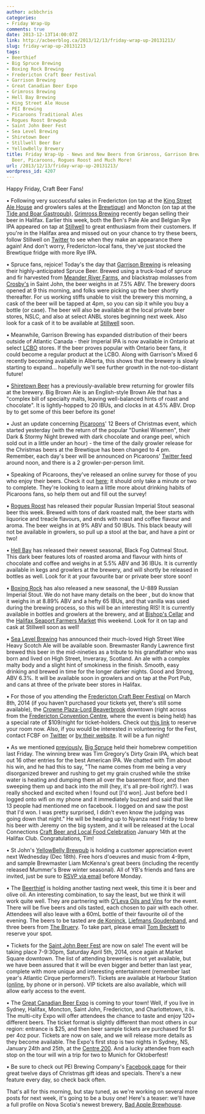 ```yaml
---
author: acbbchris
categories:
- Friday Wrap-Up
comments: true
date: 2013-12-13T14:00:07Z
link: http://acbeerblog.ca/2013/12/13/friday-wrap-up-20131213/
slug: friday-wrap-up-20131213
tags:
- Beerthief
- Big Spruce Brewing
- Boxing Rock Brewing
- Fredericton Craft Beer Festival
- Garrison Brewing
- Great Canadian Beer Expo
- Grimross Brewing
- Hell Bay Brewing
- King Street Ale House
- PEI Brewing
- Picaroons Traditional Ales
- Rogues Roost Brewpub
- Saint John Beer Fest
- Sea Level Brewing
- Shiretown Beer
- Stillwell Beer Bar
- YellowBelly Brewery
title: Friday Wrap-Up - News and New Beers from Grimross, Garrison Brewing, Shiretown
  Beer, Picaroons, Rogues Roost and Much More!
url: /2013/12/13/friday-wrap-up-20131213/
wordpress_id: 4207
---
```


Happy Friday, Craft Beer Fans!

• Following very successful sales in Fredericton (on tap at the [King Street Ale House](http://thekingstreetalehouse.ca/) and growlers sales at the [Brewtique](https://www.facebook.com/pages/Picaroons-Brewtique/175733285789133)) and Moncton (on tap at the [Tide and Boar Gastropub](http://www.tideandboar.com/)), [Grimross Brewing](https://www.facebook.com/pages/Grimross-Brewing-Co/110264115801307) recently began selling their beer in Halifax. Earlier this week, both the Ben's Pale Ale and Belgian Rye IPA appeared on tap at [Stillwell](http://www.barstillwell.com/) to great enthusiasm from their customers. If you're in the Halifax area and missed out on your chance to try these beers, follow Stillwell on [Twitter](https://twitter.com/BarStillwell) to see when they make an appearance there again! And don't worry, Fredericton-local fans, they've just stocked the Brewtique fridge with more Rye IPA.

• Spruce fans, rejoice! Today's the day that [Garrison Brewing](http://www.garrisonbrewing.com/) is releasing their highly-anticipated Spruce Beer. Brewed using a truck-load of spruce and fir harvested from [Meander River Farms](https://www.facebook.com/MeanderRiverFarm), and blackstrap molasses from [Crosby's](http://www.crosbys.com/) in Saint John, the beer weighs in at 7.5% ABV. The brewery doors opened at 9 this morning, and folks were picking up the beer shortly thereafter. For us working stiffs unable to visit the brewery this morning, a cask of the beer will be tapped at 4pm, so you can sip it while you buy a bottle (or case). The beer will also be available at the local private beer stores, NSLC, and also at select ANBL stores beginning next week. Also look for a cask of it to be available at [Stillwell](http://www.barstillwell.com/) soon.

• Meanwhile, Garrison Brewing has expanded distribution of their beers outside of Atlantic Canada - their Imperial IPA is now available in Ontario at select [LCBO](http://www.lcbo.com/entry.html) stores. If the beer proves popular with Ontario beer fans, it could become a regular product at the LCBO. Along with Garrison's Mixed 6 recently becoming available in Alberta, this shows that the brewery is slowly starting to expand... hopefully we'll see further growth in the not-too-distant future!

• [Shiretown Beer](https://www.facebook.com/shiretown) has a previously-available brew returning for growler fills at the brewery. Big Brown Ale is an English-style Brown Ale that has a "complex bill of specialty malts, leaving well-balanced hints of roast and chocolate". It is lightly-hopped to 20 IBUs, and clocks in at 4.5% ABV. Drop by to get some of this beer before its gone!

• Just an update concerning [Picaroons](https://www.facebook.com/picaroons)' 12 Beers of Christmas event, which started yesterday (with the return of the popular "Dunkel Wisemen", their Dark & Stormy Night brewed with dark chocolate and orange peel, which sold out in a little under an hour) - the time of the daily growler release for the Christmas beers at the Brewtique has been changed to 4 pm. Remember, each day's beer will be announced on Picaroons' [Twitter feed](https://twitter.com/picaroons) around noon, and there is a 2 growler-per-person limit.

• Speaking of Picaroons, they've released an online survey for those of you who enjoy their beers. Check it out [here](https://www.surveymonkey.com/s/39YNL2F); it should only take a minute or two to complete. They're looking to learn a little more about drinking habits of Picaroons fans, so help them out and fill out the survey!

• [Rogues Roost](http://www.roguesroost.ca/) has released their popular Russian Imperial Stout seasonal beer this week. Brewed with tons of dark roasted malt, the beer starts with liquorice and treacle flavours, and ends with roast and coffee flavour and aroma. The beer weighs in at 9% ABV and 50 IBUs. This black beauty will not be available in growlers, so pull up a stool at the bar, and have a pint or two!

• [Hell Bay](http://www.hellbaybrewing.com/) has released their newest seasonal, Black Fog Oatmeal Stout. This dark beer features lots of roasted aroma and flavour with hints of chocolate and coffee and weighs in at  5.5% ABV and 36 IBUs. It is currently available in kegs and growlers at the brewery, and will shortly be released in bottles as well. Look for it at your favourite bar or private beer store soon!

• [Boxing Rock](http://www.boxingrock.ca/) has also released a new seasonal, the U-889 Russian Imperial Stout. We do not have many details on the beer , but do know that it weighs in at 8.89% ABV and a hefty 65 IBUs, and that vanilla was used during the brewing process, so this will be an interesting RIS! It is currently available in bottles and growlers at the brewery, and at [Bishop's Cellar](http://bishopscellar.com/) and the [Halifax Seaport Farmers Market](http://www.halifaxfarmersmarket.com/) this weekend. Look for it on tap and cask at Stillwell soon as well!


• [Sea Level Brewing](http://www.theportpub.com/drinks/sea-level-brewing-draught) has announced their much-loved High Street Wee Heavy Scotch Ale will be available soon. Brewmaster Randy Lawrence first brewed this beer in the mid-nineties as a tribute to his grandfather who was born and lived on High Street, Inveraray, Scotland. An ale with a complex malty body and a slight hint of smokiness in the finish. Smooth, easy drinking and brewed in time for the longer darker nights. Good and Strong, ABV 6.3%. It will be available soon in growlers and on tap at the Port Pub, and cans at three of the private beer stores in Halifax.


• For those of you attending the [Fredericton Craft Beer Festival](http://www.frederictoncraftbeerfestival.com/) on March 8th, 2014 (if you haven't purchased your tickets yet, there's still some available), the [Crowne Plaza-Lord Beaverbrook](http://www.ihg.com/crowneplaza/hotels/us/en/fredericton/yfcqs/hoteldetail) downtown (right across from the [Fredericton Convention Centre](http://www.frederictonconventions.ca/), where the event is being held) has a special rate of $109/night for ticket-holders. Check out [this link](https://resweb.passkey.com/Resweb.do?mode=welcome_ei_new&eventID=10870992&utm_source=55344&utm_medium=email&utm_campaign=26787945) to reserve your room now. Also, if you would be interested in volunteering for the Fest, contact FCBF on [Twitter](https://twitter.com/FrederictonBeer) or [by their website](http://www.frederictoncraftbeerfestival.com/contactus). It will be a fun night!

• As we mentioned [previously](http://atlanticcanadabeerblog.wordpress.com/2013/12/06/friday-wrap-up-20131206/), [Big Spruce](http://www.bigspruce.ca/) held their homebrew competition last Friday. The winning brew was Tim Gregory's Dirty Grain IPA, which beat out 16 other entries for the best American IPA. We chatted with Tim about his win, and he had this to say, "The name comes from me being a very disorganized brewer and rushing to get my grain crushed while the strike water is heating and dumping them all over the basement floor, and then sweeping them up and back into the mill (hey, it's all pre-boil right?). I was really shocked and excited when I found out [I'd won].  Just before bed I logged onto wifi on my phone and it immediately buzzed and said that like 13 people had mentioned me on facebook.  I logged on and saw the post that I'd won.  I was pretty surprised, I didn't even know the judging was going down that night." He will be heading up to Nyanza next Friday to brew his beer with Jeremy on the big system, and it will be released at the Local Connections [Craft Beer and Local Food Celebration](http://www.eventbrite.ca/e/craft-beer-and-local-food-celebration-tickets-8208021413) January 14th at the Halifax Club. Congratulations, Tim!

• St John's [YellowBelly Brewpub](http://www.yellowbellybrewery.com/) is holding a customer appreciation event next Wednesday (Dec 18th). Free hors d'oeuvres and music from 4-9pm, and sample Brewmaster Liam McKenna's great beers (including the recently released Mummer's Brew winter seasonal). All of YB's friends and fans are invited, just be sure to [RSVP via email](mailto:brendaoreilly<at>nl.rogers.com) before Monday.

• The [Beerthief](http://www.beerthief.ca/) is holding another tasting next week, this time it is beer and olive oil. An interesting combination, to say the least, but we think it will work quite well. They are partnering with [O'Leva Oils and Vins](https://www.facebook.com/OlevaOilsandVins) for the event. There will be five beers and oils tasted, each chosen to pair with each other. Attendees will also leave with a 60mL bottle of their favourite oil of the evening. The beers to be tasted are [de Koninck](http://www.dekoninck.be/en), [Liefmans Goudenband](http://www.liefmans.be/en/master-blends), and three beers from [The Bruery](http://www.thebruery.com/index2). To take part, please email [Tom Beckett](mailto:tom.beckett<at>nl.rogers.com) to reserve your spot.

• Tickets for the [Saint John Beer Fest](http://www.saintjohnalehouse.com/beerfest) are now on sale! The event will be taking place 7-9:30pm, Saturday April 5th, 2014, once again at Market Square downtown. The list of attending breweries is not yet available, but we have been assured that it will be even bigger and better than last year, complete with more unique and interesting entertainment (remember last year's Atlantic Cirque performers?). Tickets are available at Harbour Station ([online](https://www.tickets.harbourstation.ca/), by phone or in person). VIP tickets are also available, which will allow early access to the event.

• The [Great Canadian Beer Expo](http://www.greatcanadianbeerexpo.com/) is coming to your town! Well, if you live in Sydney, Halifax, Moncton, Saint John, Fredericton, and Charlottetown, it is. The multi-city Expo will offer attendees the chance to taste and enjoy 120+ different beers. The ticket format is slightly different than most others in our region: entrance is $25, and then beer sample tickets are purchased for $1 per 4oz pour. Tickets are now on sale, and we will release more details as they become available. The Expo's first stop is two nights in Sydney, NS, January 24th and 25th, at the [Centre 200](http://www.centre200.ca/). And a lucky attendee from each stop on the tour will win a trip for two to Munich for Oktoberfest!

• Be sure to check out PEI Brewing Company's [Facebook page](https://www.facebook.com/peibrewingcompany) for their great twelve days of Christmas gift ideas and specials. There's a new feature every day, so check back often.

That's all for this morning, but stay tuned, as we're working on several more posts for next week, it's going to be a busy one! Here's a teaser: we'll have a full profile on Nova Scotia's newest brewery, [Bad Apple Brewhouse](https://www.facebook.com/badapplebrewhouse).
